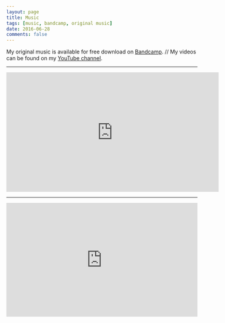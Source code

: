 ```yaml
---
layout: page
title: Music
tags: [music, bandcamp, original music]
date: 2016-06-28
comments: false
---
```


My original music is available for free download on [Bandcamp](emilyfoxmusic.bandcamp.com). // My videos can be found on my [YouTube channel](https://www.youtube.com/user/FoxxeMusic).

---

<iframe width="560" height="315" src="https://www.youtube.com/embed/dRV4HJcHhRw" frameborder="0" allowfullscreen></iframe>

---

<iframe style="border: 0; width: 100%; height: 300px;" src="https://bandcamp.com/EmbeddedPlayer/album=395267031/size=large/bgcol=ffffff/linkcol=0687f5/artwork=small/transparent=true/" seamless><a href="http://emilyfoxmusic.bandcamp.com/album/made-in-heaven">Made In Heaven by Emily Fox</a></iframe>
